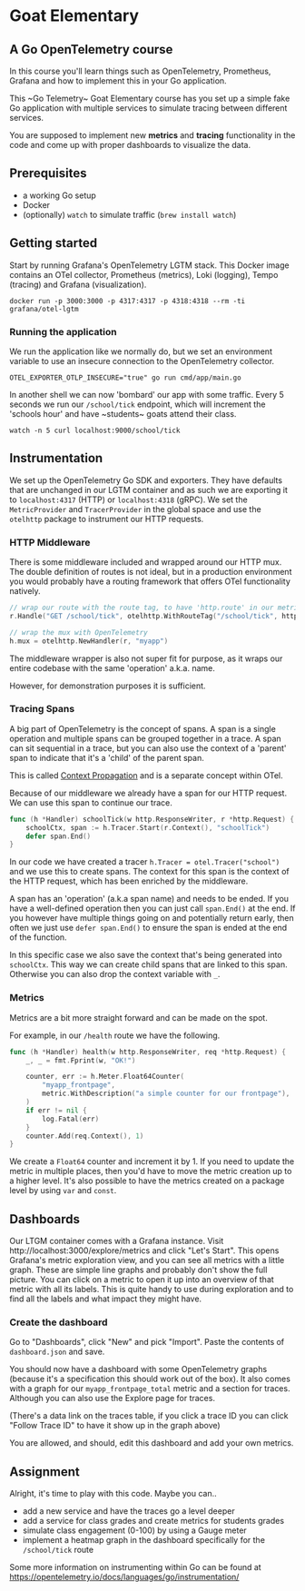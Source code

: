 # Goat Elementary 

## A Go OpenTelemetry course

In this course you'll learn things such as OpenTelemetry, Prometheus, Grafana and
how to implement this in your Go application.

This ~Go Telemetry~ Goat Elementary course has you set up a simple fake Go application
with multiple services to simulate tracing between different services.

You are supposed to implement new **metrics** and **tracing** functionality in the code
and come up with proper dashboards to visualize the data.

## Prerequisites

- a working Go setup
- Docker
- (optionally) `watch` to simulate traffic (`brew install watch`)

## Getting started

Start by running Grafana's OpenTelemetry LGTM stack. This Docker image contains
an OTel collector, Prometheus (metrics), Loki (logging), Tempo (tracing) and Grafana (visualization).

```shell
docker run -p 3000:3000 -p 4317:4317 -p 4318:4318 --rm -ti grafana/otel-lgtm
```

### Running the application

We run the application like we normally do, but we set an environment variable to
use an insecure connection to the OpenTelemetry collector.

```shell
OTEL_EXPORTER_OTLP_INSECURE="true" go run cmd/app/main.go
```

In another shell we can now 'bombard' our app with some traffic. Every 5 seconds
we run our `/school/tick` endpoint, which will increment the 'schools hour'
and have ~students~ goats attend their class.

```shell
watch -n 5 curl localhost:9000/school/tick
```

## Instrumentation

We set up the OpenTelemetry Go SDK and exporters. They have defaults that are
unchanged in our LGTM container and as such we are exporting it to `localhost:4317` (HTTP)
or `localhost:4318` (gRPC). We set the `MetricProvider` and `TracerProvider` in the global space
and use the `otelhttp` package to instrument our HTTP requests.

### HTTP Middleware

There is some middleware included and wrapped around our HTTP mux. The double definition of routes
is not ideal, but in a production environment you would probably have a routing framework that
offers OTel functionality natively.

```go
// wrap our route with the route tag, to have 'http.route' in our metrics
r.Handle("GET /school/tick", otelhttp.WithRouteTag("/school/tick", http.HandlerFunc(h.schoolTick)))

// wrap the mux with OpenTelemetry
h.mux = otelhttp.NewHandler(r, "myapp")
```

The middleware wrapper is also not super fit for purpose, as it wraps our entire codebase
with the same 'operation' a.k.a. name.

However, for demonstration purposes it is sufficient.

### Tracing Spans

A big part of OpenTelemetry is the concept of spans. A span is a single operation and multiple
spans can be grouped together in a trace. A span can sit sequential in a trace, but you can also use 
the context of a 'parent' span to indicate that it's a 'child' of the parent span.

This is called [Context Propagation](https://opentelemetry.io/docs/concepts/context-propagation/) and
is a separate concept within OTel.

Because of our middleware we already have a span for our HTTP request. We can use this span to
continue our trace.

```go
func (h *Handler) schoolTick(w http.ResponseWriter, r *http.Request) {
    schoolCtx, span := h.Tracer.Start(r.Context(), "schoolTick")
    defer span.End()
}
```

In our code we have created a tracer `h.Tracer = otel.Tracer("school")` and we use this to create spans.
The context for this span is the context of the HTTP request, which has been enriched by the middleware.

A span has an 'operation' (a.k.a span name) and needs to be ended. If you have a well-defined operation then
you can just call `span.End()` at the end. If you however have multiple things going on and potentially return
early, then often we just use `defer span.End()` to ensure the span is ended at the end of the function.

In this specific case we also save the context that's being generated into `schoolCtx`. This way we can
create child spans that are linked to this span. Otherwise you can also drop the context variable with `_`.

### Metrics

Metrics are a bit more straight forward and can be made on the spot.

For example, in our `/health` route we have the following.

```go
func (h *Handler) health(w http.ResponseWriter, req *http.Request) {
	_, _ = fmt.Fprint(w, "OK!")

	counter, err := h.Meter.Float64Counter(
		"myapp_frontpage",
		metric.WithDescription("a simple counter for our frontpage"),
	)
	if err != nil {
		log.Fatal(err)
	}
	counter.Add(req.Context(), 1)
}
```

We create a `Float64` counter and increment it by 1. If you need to update the metric in multiple places,
then you'd have to move the metric creation up to a higher level. It's also possible to have the metrics
created on a package level by using `var` and `const`.


## Dashboards

Our LTGM container comes with a Grafana instance. Visit http://localhost:3000/explore/metrics 
and click "Let's Start". This opens Grafana's metric exploration view, and you can see all metrics
with a little graph. These are simple line graphs and probably don't show the full picture. You can click 
on a metric to open it up into an overview of that metric with all its labels. This is quite handy to use
during exploration and to find all the labels and what impact they might have.

### Create the dashboard

Go to "Dashboards", click "New" and pick "Import". Paste the contents of `dashboard.json` and save.

You should now have a dashboard with some OpenTelemetry graphs (because it's a specification this
should work out of the box). It also comes with a graph for our `myapp_frontpage_total` metric and
a section for traces. Although you can also use the Explore page for traces.

(There's a data link on the traces table, if you click a trace ID you can click "Follow Trace ID"
to have it show up in the graph above)

You are allowed, and should, edit this dashboard and add your own metrics.

## Assignment

Alright, it's time to play with this code. Maybe you can..

- add a new service and have the traces go a level deeper
- add a service for class grades and create metrics for students grades
- simulate class engagement (0-100) by using a Gauge meter
- implement a heatmap graph in the dashboard specifically for the `/school/tick` route

Some more information on instrumenting within Go can be found at https://opentelemetry.io/docs/languages/go/instrumentation/
